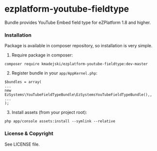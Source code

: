 # ezplatform-youtube-fieldtype
Bundle provides YouTube Embed field type for eZPlatform 1.8 and higher.

### Installation
Package is available in composer repository, so installation is very simple.

1. Require package in composer:
```
composer require kmadejski/ezplatform-youtube-fieldtype:dev-master
```

2. Register bundle in your `app/AppKernel.php`:
```
$bundles = array(
...
new EzSystems\YouTubeFieldTypeBundle\EzSystemsYouTubeFieldTypeBundle(),,
...
);
```

3. Install assets (from your project root):
```
php app/console assets:install --symlink --relative
```

### License & Copyright
See LICENSE file.
